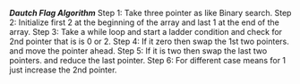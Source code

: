 ***Dautch Flag Algorithm***
Step 1: Take three pointer as like Binary search.
Step 2: Initialize first 2 at the beginning of the array and last 1 at the end of the array.
Step 3: Take a while loop and start a ladder condition and check for 2nd pointer that is is 0 or 2.
Step 4: If it zero then swap the 1st two pointers.
and move the pointer ahead.
Step 5: If it is two then swap the last two pointers.
and reduce the last pointer.
Step 6: For different case means for 1 just increase the 2nd pointer.